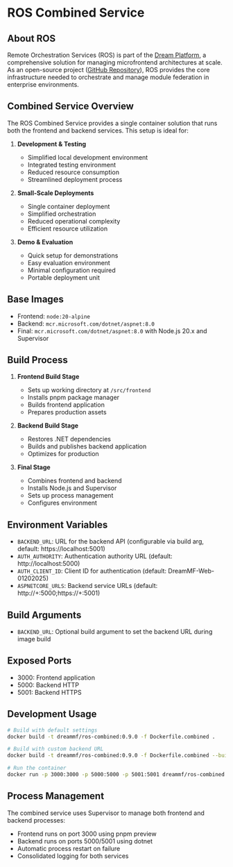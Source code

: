 # ROS Combined Service

## About ROS

Remote Orchestration Services (ROS) is part of the [Dream Platform](https://www.getdream.io), a comprehensive solution for managing microfrontend architectures at scale. As an open-source project ([GitHub Repository](https://github.com/getdreamio)), ROS provides the core infrastructure needed to orchestrate and manage module federation in enterprise environments.

## Combined Service Overview

The ROS Combined Service provides a single container solution that runs both the frontend and backend services. This setup is ideal for:

1. **Development & Testing**
   - Simplified local development environment
   - Integrated testing environment
   - Reduced resource consumption
   - Streamlined deployment process

2. **Small-Scale Deployments**
   - Single container deployment
   - Simplified orchestration
   - Reduced operational complexity
   - Efficient resource utilization

3. **Demo & Evaluation**
   - Quick setup for demonstrations
   - Easy evaluation environment
   - Minimal configuration required
   - Portable deployment unit

## Base Images
- Frontend: `node:20-alpine`
- Backend: `mcr.microsoft.com/dotnet/aspnet:8.0`
- Final: `mcr.microsoft.com/dotnet/aspnet:8.0` with Node.js 20.x and Supervisor

## Build Process
1. **Frontend Build Stage**
   - Sets up working directory at `/src/frontend`
   - Installs pnpm package manager
   - Builds frontend application
   - Prepares production assets

2. **Backend Build Stage**
   - Restores .NET dependencies
   - Builds and publishes backend application
   - Optimizes for production

3. **Final Stage**
   - Combines frontend and backend
   - Installs Node.js and Supervisor
   - Sets up process management
   - Configures environment

## Environment Variables
- `BACKEND_URL`: URL for the backend API (configurable via build arg, default: https://localhost:5001)
- `AUTH_AUTHORITY`: Authentication authority URL (default: http://localhost:5000)
- `AUTH_CLIENT_ID`: Client ID for authentication (default: DreamMF-Web-01202025)
- `ASPNETCORE_URLS`: Backend service URLs (default: http://+:5000;https://+:5001)

## Build Arguments
- `BACKEND_URL`: Optional build argument to set the backend URL during image build

## Exposed Ports
- 3000: Frontend application
- 5000: Backend HTTP
- 5001: Backend HTTPS

## Development Usage
```bash
# Build with default settings
docker build -t dreammf/ros-combined:0.9.0 -f Dockerfile.combined .

# Build with custom backend URL
docker build -t dreammf/ros-combined:0.9.0 -f Dockerfile.combined --build-arg BACKEND_URL=https://your-backend-url:5001 .

# Run the container
docker run -p 3000:3000 -p 5000:5000 -p 5001:5001 dreammf/ros-combined:0.9.0
```

## Process Management
The combined service uses Supervisor to manage both frontend and backend processes:
- Frontend runs on port 3000 using pnpm preview
- Backend runs on ports 5000/5001 using dotnet
- Automatic process restart on failure
- Consolidated logging for both services
